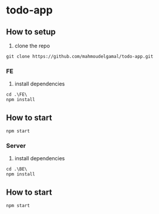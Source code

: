 # todo-app
## How to setup
1. clone the repo 
```shell
git clone https://github.com/mahmoudelgamal/todo-app.git
```
### FE
1. install dependencies
```shell
cd .\FE\
npm install
```

## How to start
```shell
npm start
```

### Server
1. install dependencies
```shell
cd .\BE\
npm install
```

## How to start
```shell
npm start
```
